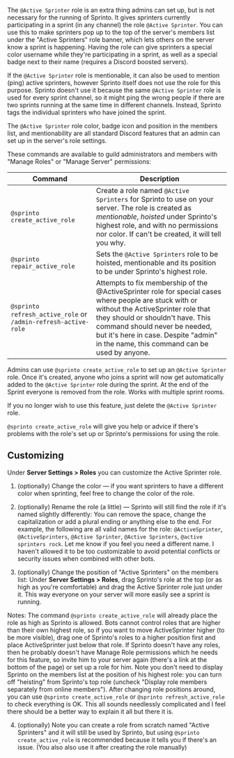 The `@Active Sprinter` role is an extra thing admins can set up, but is not necessary for the running of Sprinto. It gives sprinters currently participating in a sprint (in any channel) the role `@Active Sprinter`. You can use this to make sprinters pop up to the top of the server's members list under the "Active Sprinters" role banner, which lets others on the server know a sprint is happening. Having the role can give sprinters a special color username while they're participating in a sprint, as well as a special badge next to their name (requires a Discord boosted servers). 

If the `@Active Sprinter` role is mentionable, it can also be used to mention (ping) active sprinters, however Sprinto itself does not use the role for this purpose. Sprinto doesn't use it because the same `@Active Sprinter` role is used for every sprint channel, so it might ping the wrong people if there are two sprints running at the same time in different channels. Instead, Sprinto tags the individual sprinters who have joined the sprint.

The `@Active Sprinter` role color, badge icon and position in the members list, and mentionability are all standard Discord features that an admin can set up in the server's role settings.

These commands are available to guild administrators and members with "Manage Roles" or "Manage Server" permissions:

| Command | Description |
| --- | --- |
| `@sprinto create_active_role` | Create a role named `@Active Sprinters` for Sprinto to use on your server. The role is created as _mentionable_, _hoisted_ under Sprinto's highest role, and with no permissions nor color. If can't be created, it will tell you why.
| `@sprinto repair_active_role` | Sets the `@Active Sprinters` role to be hoisted, mentionable and its position to be under Sprinto's highest role. |
| `@sprinto refresh_active_role` or `/admin-refresh-active-role` | Attempts to fix membership of the @ActiveSprinter role for special cases where people are stuck with or without the ActiveSprinter role that they should or shouldn't have. This command should never be needed, but it's here in case. Despite "admin" in the name, this command can be used by anyone. |

Admins can use `@sprinto create_active_role` to set up an `@Active Sprinter` role. Once it's created, anyone who joins a sprint will now get automatically added to the `@Active Sprinter` role during the sprint. At the end of the Sprint everyone is removed from the role. Works with multiple sprint rooms.

If you no longer wish to use this feature, just delete the `@Active Sprinter` role.

`@sprinto create_active_role` will give you help or advice if there's problems with the role's set up or Sprinto's permissions for using the role.

## Customizing

Under **Server Settings > Roles** you can customize the Active Sprinter role.

1. (optionally) Change the color — if you want sprinters to have a different color when sprinting, feel free to change the color of the role.

2. (optionally) Rename the role (a little) — Sprinto will still find the role if it's named slightly differently: You can remove the space, change the capitalization or add a plural ending or anything else to the end. For example, the following are all valid names for the role: `@ActiveSprinter`, `@ActiveSprinters`, `@Active Sprinter`, `@Active Sprinters`, `@active sprinters rock`. Let me know if you feel you need a different name. I haven't allowed it to be too customizable to avoid potential conflicts or security issues when combined with other bots.

3. (optionally) Change the position of "Active Sprinters" on the members list: Under **Server Settings > Roles**, drag Sprinto's role at the top (or as high as you're comfortable) and drag the Active Sprinter role just under it. This way everyone on your server will more easily see a sprint is running.

Notes: The command `@sprinto create_active_role` will already place the role as high as Sprinto is allowed. Bots cannot control roles that are higher than their own highest role, so if you want to move ActiveSprinter higher (to be more visible), drag one of Sprinto's roles to a higher position first and place ActiveSprinter just below that role. If Sprinto doesn't have any roles, then he probably doesn't have Manage Role permissions which he needs for this feature, so invite him to your server again (there's a link at the bottom of the page) or set up a role for him. Note you don't need to display Sprinto on the members list at the position of his highest role: you can turn off "heisting" from Sprinto's top role (uncheck "Display role members separately from online members"). After changing role positions around, you can use `@sprinto create_active_role` or `@sprinto refresh_active_role` to check everything is OK. This all sounds needlessly complicated and I feel there should be a better way to explain it all but there it is.

4. (optionally) Note you can create a role from scratch named "Active Sprinters" and it will still be used by Sprinto, but using `@sprinto create_active_role` is recommended because it tells you if there's an issue. (You also also use it after creating the role manually)

